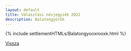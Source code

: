 ```yaml
---
layout: default
title: Választási névjegyzék 2022
description: Balatongyörök
---
```


{% include settlementHTMLs/Balatongyooxrooxk.html %}

[Vissza](./)